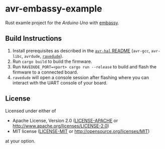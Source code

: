 # avr-embassy-example

Rust examle project for the _Arduino Uno_ with [embassy](https://github.com/embassy-rs/embassy).

## Build Instructions
1. Install prerequisites as described in the [`avr-hal` README] (`avr-gcc`, `avr-libc`, `avrdude`, [`ravedude`]).
2. Run `cargo build` to build the firmware.
3. Run `RAVEDUDE_PORT=<port> cargo run --release` to build and flash the firmware to a connected board.
4. `ravedude` will open a console session after flashing where you can interact
with the UART console of your board.

[`avr-hal` README]: https://github.com/Rahix/avr-hal#readme
[`ravedude`]: https://crates.io/crates/ravedude

## License
Licensed under either of
- Apache License, Version 2.0
([LICENSE-APACHE](LICENSE-APACHE) or <http://www.apache.org/licenses/LICENSE-2.0>)
- MIT license
([LICENSE-MIT](LICENSE-MIT) or <http://opensource.org/licenses/MIT>)

at your option.
